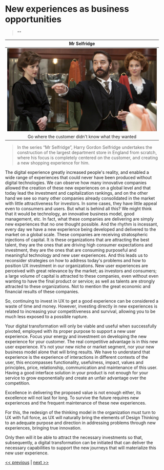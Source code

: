 # New experiences as business opportunities

>""

| Mr Selfridge |
| :---: |
|![](../../images/new_experiences_as_business_opportunities.png)|
|Go where the customer didn't know what they wanted|

>In the series “Mr Selfridge”, Harry Gordon Selfridge undertakes the construction of the largest department store in England from scratch, where his focus is completely centered on the customer, and creating a new shopping experience for him.

The digital experience greatly increased people's reality, and enabled a wide range of experiences that could never have been produced without digital technologies. We can observe how many innovative companies allowed the creation of these new experiences on a global level and that today lead the investment and capitalization rankings, and on the other hand we see so many other companies already consolidated in the market with little attractiveness for investors. In some cases, they have little appeal even to consumers and users. But what is behind all this? We might think that it would be technology, an innovative business model, good management, etc. In fact, what these companies are delivering are simply new experiences that no one thought possible. And the rhythm is incessant, every day we have a new experience being developed and delivered to the market on a global scale. These companies are receiving stratospheric injections of capital. It is these organizations that are attracting the best talent, they are the ones that are driving high consumer expectations and investment, they are the ones that are consuming purposeful and meaningful technology and new user experiences. And this leads us to reconsider strategies on how to address today's problems and how to position UX investment in our organizations. New user experiences are perceived with great relevance by the market; as investors and consumers; a large volume of capital is attracted to these companies, even without even wanting to have the final product or service; as well as talents are strongly attracted to these organizations. Not to mention the great economic and financial results of these companies.

So, continuing to invest in UX to get a good experience can be considered a waste of time and money. However, investing directly in new experiences is related to increasing your competitiveness and survival, allowing you to be much less exposed to a possible rupture.

Your digital transformation will only be viable and useful when successfully pivoted, employed with its proper purpose to support a new user experience. Focus your energy and investment on developing the new experience for your customer. The real competitive advantage is in this new user experience. It's not your new niche or market segment, nor your new business model alone that will bring results. We have to understand that experience is the experience of interactions in different contexts of the user, this encompasses functionality, usefulness, impact, values and principles, price, relationship, communication and maintenance of this user. Having a good interface solution in your product is not enough for your service to grow exponentially and create an unfair advantage over the competition.

Excellence in delivering the proposed value is not enough either, its excellence will not last for long. To survive the future requires new experiences and the frequent maintenance of these new experiences.

For this, the redesign of the thinking model in the organization must turn to UX with full force, as UX will naturally bring the elements of Design Thinking to an adequate purpose and direction in addressing problems through new experiences, bringing true innovation.

Only then will it be able to attract the necessary investments so that, subsequently, a digital transformation can be initiated that can deliver the necessary capabilities to support the new journeys that will materialize this new user experience.

[<< previous](2-addiction_to_problems.md) | [next >>](4-tasting_your_own_cupcake.md)
